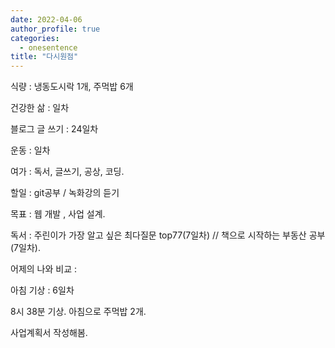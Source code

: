 ```yaml
---
date: 2022-04-06
author_profile: true
categories:
  - onesentence
title: "다시원점"
---
```


식량 : 냉동도시락 1개, 주먹밥 6개

건강한 삶 : 일차 

블로그 글 쓰기 : 24일차

운동 : 일차

여가 : 독서, 글쓰기, 공상, 코딩.

할일 : git공부 / 녹화강의 듣기

목표 : 웹 개발 , 사업 설계.

독서 : 주린이가 가장 알고 싶은 최다질문 top77(7일차) // 책으로 시작하는 부동산 공부(7일차).

어제의 나와 비교 : 

아침 기상 : 6일차

8시 38분 기상. 아침으로 주먹밥 2개.

사업계획서 작성해봄. 

